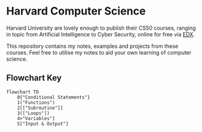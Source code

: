 # Harvard Computer Science

Harvard University are lovely enough to publish their CS50 courses, ranging in topic from Artificial Intelligence to Cyber Security, online for free via [EDX](https://www.edx.org/cs50).

This repository contains my notes, examples and projects from these courses. Feel free to utilise my notes to aid your own learning of computer science.

## Flowchart Key

```mermaid
flowchart TD
    0{"Conditional Statements"}
    1("Functions")
    2[["Subroutine"]]
    3(["Loops"])
    4>"Variables"]
    5["Input & Output"]
```
